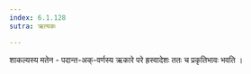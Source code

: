 ```yaml
---
index: 6.1.128
sutra: ऋत्यकः

---
```

शाकल्यस्य मतेन - पदान्त-अक्-वर्णस्य ऋकारे परे ह्रस्वादेशः ततः च प्रकृतिभावः भवति । 